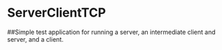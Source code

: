 # ServerClientTCP
##Simple test application for running a server, an intermediate client and server, and a client.